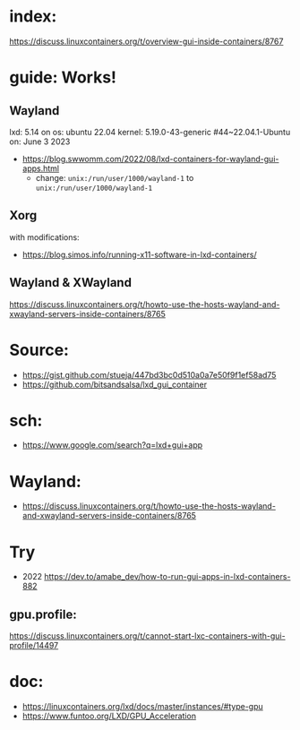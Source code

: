 # index:
https://discuss.linuxcontainers.org/t/overview-gui-inside-containers/8767

# guide: Works!
## Wayland
lxd: 5.14 on os: ubuntu 22.04 kernel: 5.19.0-43-generic #44~22.04.1-Ubuntu on: June 3 2023
- https://blog.swwomm.com/2022/08/lxd-containers-for-wayland-gui-apps.html
  - change: `unix:/run/user/1000/wayland-1` to `unix:/run/user/1000/wayland-1`

## Xorg
with modifications:
- https://blog.simos.info/running-x11-software-in-lxd-containers/

## Wayland & XWayland
https://discuss.linuxcontainers.org/t/howto-use-the-hosts-wayland-and-xwayland-servers-inside-containers/8765

# Source:
- https://gist.github.com/stueja/447bd3bc0d510a0a7e50f9f1ef58ad75
- https://github.com/bitsandsalsa/lxd_gui_container

# sch:
- https://www.google.com/search?q=lxd+gui+app

# Wayland:
- https://discuss.linuxcontainers.org/t/howto-use-the-hosts-wayland-and-xwayland-servers-inside-containers/8765

# Try
- 2022 https://dev.to/amabe_dev/how-to-run-gui-apps-in-lxd-containers-882

## gpu.profile:
https://discuss.linuxcontainers.org/t/cannot-start-lxc-containers-with-gui-profile/14497


# doc:
- https://linuxcontainers.org/lxd/docs/master/instances/#type-gpu
- https://www.funtoo.org/LXD/GPU_Acceleration
